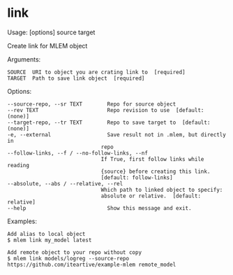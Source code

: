 # link

Usage: [options] source target

Create link for MLEM object

Arguments:

    SOURCE  URI to object you are crating link to  [required]
    TARGET  Path to save link object  [required]

Options:

    --source-repo, --sr TEXT        Repo for source object
    --rev TEXT                      Repo revision to use  [default: (none)]
    --target-repo, --tr TEXT        Repo to save target to  [default: (none)]
    -e, --external                  Save result not in .mlem, but directly in
                                  repo
    --follow-links, --f / --no-follow-links, --nf
                                  If True, first follow links while reading
                                  {source} before creating this link.
                                  [default: follow-links]
    --absolute, --abs / --relative, --rel
                                  Which path to linked object to specify:
                                  absolute or relative.  [default: relative]
    --help                          Show this message and exit.

Examples:

    Add alias to local object
    $ mlem link my_model latest

    Add remote object to your repo without copy
    $ mlem link models/logreg --source-repo https://github.com/iteartive/example-mlem remote_model
